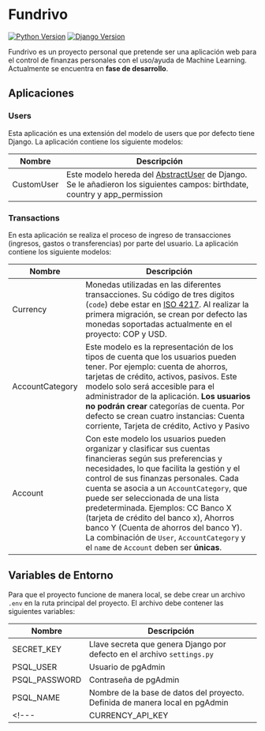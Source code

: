 # Fundrivo

[![Python Version](https://img.shields.io/badge/python-3.9-blue)]()
[![Django Version](https://img.shields.io/badge/django-4.1.7-brightgreen)]()


Fundrivo es un proyecto personal que pretende ser una aplicación web para el control de finanzas personales con el uso/ayuda de Machine Learning. Actualmente se encuentra en **fase de desarrollo**.

## Aplicaciones

### Users

Esta aplicación es una extensión del modelo de users que por defecto tiene Django. La aplicación contiene los siguiente modelos:

|   Nombre  |   Descripción |
|-----------|---------------|
|   CustomUser  |   Este modelo hereda del [AbstractUser](https://docs.djangoproject.com/en/4.1/topics/auth/customizing/) de Django. Se le añadieron los siguientes campos: birthdate, country y app_permission  |

### Transactions

En esta aplicación se realiza el proceso de ingreso de transacciones (ingresos, gastos o transferencias) por parte del usuario. La aplicación contiene los siguiente modelos:

|   Nombre  |   Descripción |
|-----------|---------------|
|   Currency    |   Monedas utilizadas en las diferentes transacciones. Su código de tres digitos (`code`) debe estar en [ISO 4217](https://es.wikipedia.org/wiki/ISO_4217). Al realizar la primera migración, se crean por defecto las monedas soportadas actualmente en el proyecto: COP y USD.  |
|   AccountCategory |   Este modelo es la representación de los tipos de cuenta que los usuarios pueden tener. Por ejemplo: cuenta de ahorros, tarjetas de crédito, activos, pasivos. Este modelo solo será accesible para el administrador de la aplicación. **Los usuarios no podrán crear** categorías de cuenta. Por defecto se crean cuatro instancias:  Cuenta corriente, Tarjeta de crédito, Activo y Pasivo |
|   Account |   Con este modelo los usuarios pueden organizar y clasificar sus cuentas financieras según sus preferencias y necesidades, lo que facilita la gestión y el control de sus finanzas personales. Cada cuenta se asocia a un `AccountCategory`, que puede ser seleccionada de una lista predeterminada. Ejemplos: CC Banco X (tarjeta de crédito del banco x), Ahorros banco Y (Cuenta de ahorros del banco Y). La combinación de `User`, `AccountCategory` y el `name` de `Account` deben ser **únicas**. |

## Variables de Entorno

Para que el proyecto funcione de manera local, se debe crear un archivo `.env` en la ruta principal del proyecto. El archivo debe contener las siguientes variables:

|   Nombre  |   Descripción |
|-----------|---------------|
|   SECRET_KEY  |   Llave secreta que genera Django por defecto en el archivo `settings.py` |
|   PSQL_USER   |   Usuario de pgAdmin  |
|   PSQL_PASSWORD   |   Contraseña de pgAdmin   |
|   PSQL_NAME   |   Nombre de la base de datos del proyecto. Definida de manera local en pgAdmin    |
<!---|   CURRENCY_API_KEY    |   API Key brindada por [Open Exchange Rates](https://openexchangerates.org/signup)     |-->

